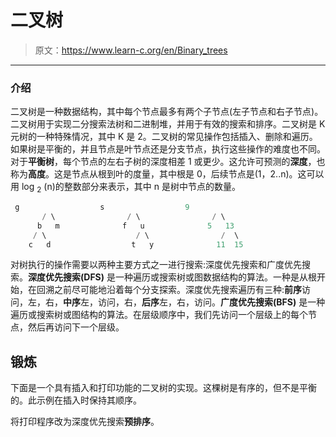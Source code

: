 # 二叉树

> 原文：<https://www.learn-c.org/en/Binary_trees>

* * *

### 介绍

二叉树是一种数据结构，其中每个节点最多有两个子节点(左子节点和右子节点)。二叉树用于实现二分搜索法树和二进制堆，并用于有效的搜索和排序。二叉树是 K 元树的一种特殊情况，其中 K 是 2。二叉树的常见操作包括插入、删除和遍历。如果树是平衡的，并且节点是叶节点还是分支节点，执行这些操作的难度也不同。对于**平衡树**，每个节点的左右子树的深度相差 1 或更少。这允许可预测的**深度**，也称为**高度**。这是节点从根到叶的度量，其中根是 0，后续节点是(1，2..n)。这可以用 log <sub>2</sub> (n)的整数部分来表示，其中 n 是树中节点的数量。

```cpp
 g                  s                  9
       / \                / \                / \
      b   m              f   u              5   13
     / \                    / \                /  \
    c   d                  t   y              11  15 
```

对树执行的操作需要以两种主要方式之一进行搜索:深度优先搜索和广度优先搜索。**深度优先搜索(DFS)** 是一种遍历或搜索树或图数据结构的算法。一种是从根开始，在回溯之前尽可能地沿着每个分支探索。深度优先搜索遍历有三种:**前序**访问，左，右，**中序**左，访问，右，**后序**左，右，访问。**广度优先搜索(BFS)** 是一种遍历或搜索树或图结构的算法。在层级顺序中，我们先访问一个层级上的每个节点，然后再访问下一个层级。

## 锻炼

下面是一个具有插入和打印功能的二叉树的实现。这棵树是有序的，但不是平衡的。此示例在插入时保持其顺序。

将打印程序改为深度优先搜索**预排序**。
